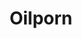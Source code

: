 ---
title: Oilporn
crosslinks:
- PornOrder
- MassiveTitsnAss
- ShylaStylez
- SauceForGif
- missdollyleigh
- evakarera
- porninfifteenseconds
- anal
- nsfwhardcore
- MakeUpFetish
- 60fpsporn
---